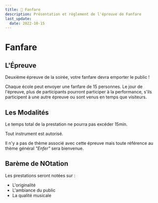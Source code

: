 ```yaml
---
title: 🎷 Fanfare
description: Présentation et règlement de l'épreuve de Fanfare
last_update:
  date: 2022-10-15
---
```


# Fanfare

## L'Épreuve

Deuxième épreuve de la soirée, votre fanfare devra emporter le public ! 

Chaque école peut envoyer une fanfare de 15 personnes. 
Le jour de l'épreuve, plus de participants pourront participer à la performance, s'ils participent à une autre épreuve ou sont venus en temps que visiteurs.

## Les Modalités


Le temps total de la prestation ne pourra pas excéder 15min.

Tout instrument est autorisé.

Il n'y a pas de thème associé avec cette épreuve mais toute référence au thème général *"Enfer"* sera bienvenue.


## Barème de NOtation

Les prestations seront notées sur :
* L'originalité
* L'ambiance du public
* La qualité musicale




